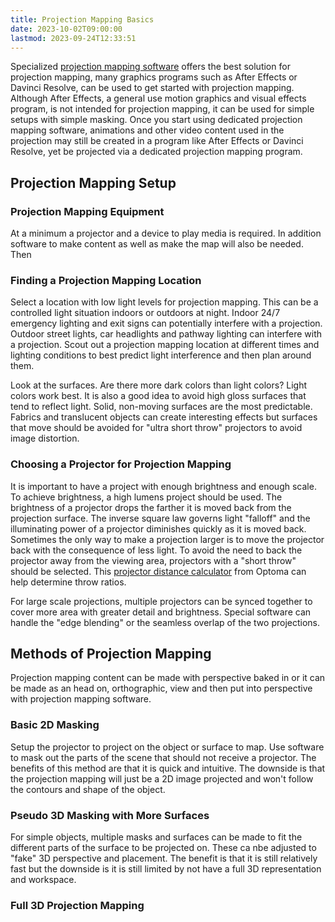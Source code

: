 ```yaml
---
title: Projection Mapping Basics
date: 2023-10-02T09:00:00
lastmod: 2023-09-24T12:33:51
---
```


Specialized [projection mapping software](./06-05-projection-mapping-software.md) offers the best solution for projection mapping, many graphics programs such as After Effects or Davinci Resolve, can be used to get started with projection mapping. Although After Effects, a general use motion graphics and visual effects program, is not intended for projection mapping, it can be used for simple setups with simple masking. Once you start using dedicated projection mapping software, animations and other video content used in the projection may still be created in a program like After Effects or Davinci Resolve, yet be projected via a dedicated projection mapping program.

## Projection Mapping Setup

### Projection Mapping Equipment

At a minimum a projector and a device to play media is required. In addition software to make content as well as make the map will also be needed. Then

### Finding a Projection Mapping Location

Select a location with low light levels for projection mapping. This can be a controlled light situation indoors or outdoors at night. Indoor 24/7 emergency lighting and exit signs can potentially interfere with a projection. Outdoor street lights, car headlights and pathway lighting can interfere with a projection. Scout out a projection mapping location at different times and lighting conditions to best predict light interference and then plan around them.

Look at the surfaces. Are there more dark colors than light colors? Light colors work best. It is also a good idea to avoid high gloss surfaces that tend to reflect light. Solid, non-moving surfaces are the most predictable. Fabrics and translucent objects can create interesting effects but surfaces that move should be avoided for "ultra short throw" projectors to avoid image distortion.

### Choosing a Projector for Projection Mapping

It is important to have a project with enough brightness and enough scale. To achieve brightness, a high lumens project should be used. The brightness of a projector drops the farther it is moved back from the projection surface. The inverse square law governs light "falloff" and the illuminating power of a projector diminishes quickly as it is moved back. Sometimes the only way to make a projection larger is to move the projector back with the consequence of less light. To avoid the need to back the projector away from the viewing area, projectors with a "short throw" should be selected. This [projector distance calculator](https://www.optoma.co.uk/service-and-support/distancecalculator) from Optoma can help determine throw ratios.

For large scale projections, multiple projectors can be synced together to cover more area with greater detail and brightness. Special software can handle the "edge blending" or the seamless overlap of the two projections.

## Methods of Projection Mapping

Projection mapping content can be made with perspective baked in or it can be made as an head on, orthographic, view and then put into perspective with projection mapping software.

### Basic 2D Masking

Setup the projector to project on the object or surface to map. Use software to mask out the parts of the scene that should not receive a projector. The benefits of this method are that it is quick and intuitive. The downside is that the projection mapping will just be a 2D image projected and won't follow the contours and shape of the object.

### Pseudo 3D Masking with More Surfaces

For simple objects, multiple masks and surfaces can be made to fit the different parts of the surface to be projected on. These ca nbe adjusted to "fake" 3D perspective and placement. The benefit is that it is still relatively fast but the downside is it is still limited by not have a full 3D representation and workspace.

### Full 3D Projection Mapping
